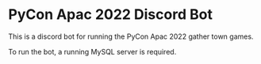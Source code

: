 # PyCon Apac 2022 Discord Bot

This is a discord bot for running the PyCon Apac 2022 gather town games.

To run the bot, a running MySQL server is required.
